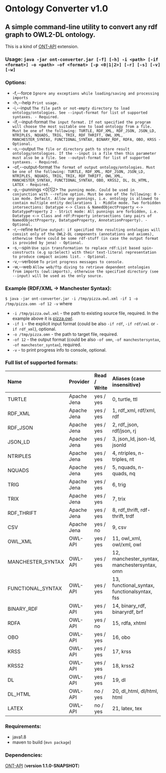 # Ontology Converter v1.0

## A simple command-line utility to convert any rdf graph to OWL2-DL ontology.
This is a kind of [ONT-API](https://github.com/avicomp/ont-api) extension.  

### Usage: `java -jar ont-converter.jar [-f] [-h] -i <path> [-if <format>] -o <path> -of <format> [-p <0|1|2>] [-r] [-s] [-v] [-w]`

### Options:

 * -f,--force                     `Ignore any exceptions while loading/saving
                                and processing imports`
 * -h,--help                      `Print usage.`
 * -i,--input <path>              `The file path or not-empty directory to
                                load ontology/ontologies.
                                See --input-format for list of supported
                                syntaxes.
                                - Required.`
 * -if,--input-format <format>    `The input format. If not specified the
                                program will choose the most suitable one
                                to load ontology from a file.
                                Must be one of the following:
                                TURTLE, RDF_XML, RDF_JSON, JSON_LD,
                                NTRIPLES, NQUADS, TRIG, TRIX, RDF_THRIFT,
                                OWL_XML, MANCHESTER_SYNTAX,
                                FUNCTIONAL_SYNTAX, BINARY_RDF, RDFA, OBO,
                                KRSS
                                - Optional.`
 * -o,--output <path>             `The file or directory path to store result
                                ontology/ontologies.
                                If the --input is a file then this
                                parameter must also be a file.
                                See --output-format for list of supported
                                syntaxes.
                                - Required.`
 * -of,--output-format <format>   `The format of output ontology/ontologies.
                                Must be one of the following:
                                TURTLE, RDF_XML, RDF_JSON, JSON_LD,
                                NTRIPLES, NQUADS, TRIG, TRIX, RDF_THRIFT,
                                OWL_XML, MANCHESTER_SYNTAX,
                                FUNCTIONAL_SYNTAX, OBO, KRSS2, DL,
                                DL_HTML, LATEX
                                - Required.`
 * -p,--punnings <0|1|2>          `The punning mode. Could be used in
                                conjunction with --refine option. Must be
                                one of the following:
                                0 - Lax mode. Default. Allow any punnings,
                                i.e. ontology is allowed to contain
                                multiple entity declarations
                                1 - Middle mode. Two forbidden
                                intersections: Datatype <-> Class &
                                NamedObjectProperty <-> DatatypeProperty
                                2 - Strict mode: All punnings are
                                forbidden, i.e. Datatype <-> Class and
                                rdf:Property intersections (any pairs of
                                NamedObjectProperty, DatatypeProperty,
                                AnnotationProperty).
                                - Optional.`
 * -r,--refine                    `Refine output: if specified the resulting
                                ontologies will consist only of the
                                OWL2-DL components (annotations and
                                axioms), otherwise there could be some
                                rdf-stuff (in case the output format is
                                provided by jena)
                                - Optional.`
 * -s,--spin                      `Use spin transformation to replace
                                rdf:List based spin-constructs (e.g
                                sp:Select) with their text-literal
                                representation to produce compact axioms
                                list.
                                - Optional.`
 * -v,--verbose                   `To print progress messages to console.`
 * -w,--web                       `Allow web/ftp diving to retrieve dependent
                                ontologies from imports (owl:imports),
                                otherwise the specified directory (see
                                --input) will be used as the only source.`

### Example (RDF/XML -> Manchester Syntax):

`$ java -jar ont-converter.jar -i /tmp/pizza.owl.xml -if 1 -o /tmp/pizza.omn -of 12 -v`
where 
* `-i /tmp/pizza.owl.xml` - the path to existing source file, required. In the example above it is [pizza.owl](https://protege.stanford.edu/ontologies/pizza/pizza.owl).
* `-if 1` - the explicit input format (could be also `-if rdf`, `-if rdf/xml` or `-if rdf_xml`), optional.
* `-o /tmp/pizza.omn` - the path to target file, required.
* `-of 12` - the output format (could be also `-of omn`, `-of manchestersyntax`, `-of manchester_syntax`), required.
* `-v` - to print progress info to console, optional.
                                
### Full list of supported formats:
| Name | Provider | Read / Write | Aliases (case insensitive) |
| :-------------  | :------------- | :-------------| :----- |
| TURTLE | Apache Jena | yes / yes | 0, turtle, ttl |
| RDF_XML | Apache Jena | yes / yes | 1, rdf_xml, rdf/xml, rdf |
| RDF_JSON | Apache Jena | yes / yes | 2, rdf_json, rdf/json, rj |
| JSON_LD | Apache Jena | yes / yes | 3, json_ld, json-ld, jsonld |
| NTRIPLES | Apache Jena | yes / yes | 4, ntriples, n-triples, nt |
| NQUADS | Apache Jena | yes / yes | 5, nquads, n-quads, nq |
| TRIG | Apache Jena | yes / yes | 6, trig |
| TRIX | Apache Jena | yes / yes | 7, trix |
| RDF_THRIFT | Apache Jena | yes / yes | 8, rdf_thrift, rdf-thrift, trdf |
| CSV | Apache Jena | yes / no | 9, csv |
| OWL_XML | OWL-API | yes / yes | 11, owl_xml, owl/xml, owl |
| MANCHESTER_SYNTAX | OWL-API | yes / yes | 12, manchester_syntax, manchestersyntax, omn |
| FUNCTIONAL_SYNTAX | OWL-API | yes / yes | 13, functional_syntax, functionalsyntax, fss |
| BINARY_RDF | OWL-API | yes / yes | 14, binary_rdf, binaryrdf, brf |
| RDFA | OWL-API | yes / no | 15, rdfa, xhtml |
| OBO | OWL-API | yes / yes | 16, obo |
| KRSS | OWL-API | yes / yes | 17, krss |
| KRSS2 | OWL-API | yes / yes | 18, krss2 |
| DL | OWL-API | yes / yes | 19, dl |
| DL_HTML | OWL-API | no / yes | 20, dl_html, dl/html, html |
| LATEX | OWL-API | no / yes | 21, latex, tex |
 
 ### Requirements:
* java1.8
* maven to build (`mvn package`)

 ### Dependencies:
 [ONT-API](https://github.com/avicomp/ont-api) (__version 1.1.0-SNAPSHOT__)